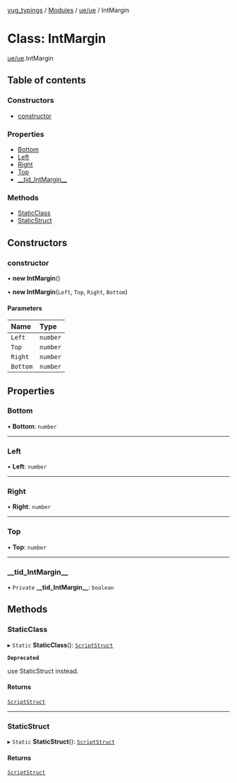 [yug_typings](../README.md) / [Modules](../modules.md) / [ue/ue](../modules/ue_ue.md) / IntMargin

# Class: IntMargin

[ue/ue](../modules/ue_ue.md).IntMargin

## Table of contents

### Constructors

- [constructor](ue_ue.IntMargin.md#constructor)

### Properties

- [Bottom](ue_ue.IntMargin.md#bottom)
- [Left](ue_ue.IntMargin.md#left)
- [Right](ue_ue.IntMargin.md#right)
- [Top](ue_ue.IntMargin.md#top)
- [\_\_tid\_IntMargin\_\_](ue_ue.IntMargin.md#__tid_intmargin__)

### Methods

- [StaticClass](ue_ue.IntMargin.md#staticclass)
- [StaticStruct](ue_ue.IntMargin.md#staticstruct)

## Constructors

### constructor

• **new IntMargin**()

• **new IntMargin**(`Left`, `Top`, `Right`, `Bottom`)

#### Parameters

| Name | Type |
| :------ | :------ |
| `Left` | `number` |
| `Top` | `number` |
| `Right` | `number` |
| `Bottom` | `number` |

## Properties

### Bottom

• **Bottom**: `number`

___

### Left

• **Left**: `number`

___

### Right

• **Right**: `number`

___

### Top

• **Top**: `number`

___

### \_\_tid\_IntMargin\_\_

• `Private` **\_\_tid\_IntMargin\_\_**: `boolean`

## Methods

### StaticClass

▸ `Static` **StaticClass**(): [`ScriptStruct`](ue_ue.ScriptStruct.md)

**`Deprecated`**

use StaticStruct instead.

#### Returns

[`ScriptStruct`](ue_ue.ScriptStruct.md)

___

### StaticStruct

▸ `Static` **StaticStruct**(): [`ScriptStruct`](ue_ue.ScriptStruct.md)

#### Returns

[`ScriptStruct`](ue_ue.ScriptStruct.md)
